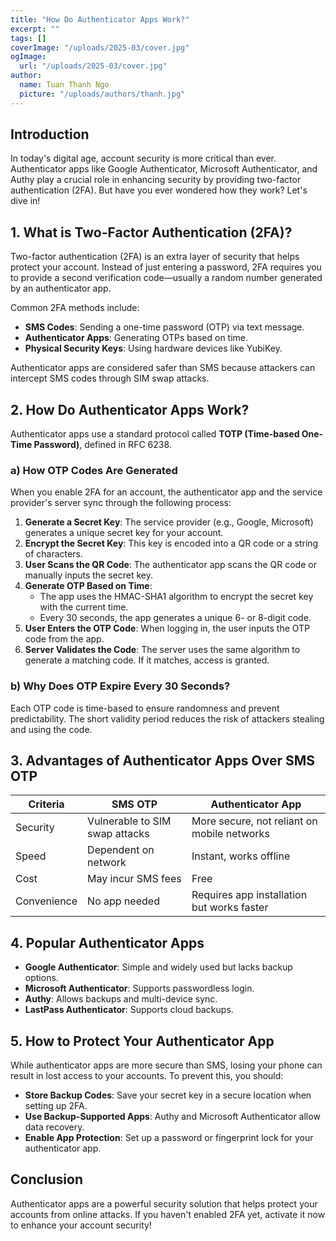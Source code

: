 ```yaml
---
title: "How Do Authenticator Apps Work?"
excerpt: ""
tags: []
coverImage: "/uploads/2025-03/cover.jpg"
ogImage:
  url: "/uploads/2025-03/cover.jpg"
author:
  name: Tuan Thanh Ngo
  picture: "/uploads/authors/thanh.jpg"
---
```


## Introduction

In today's digital age, account security is more critical than ever. Authenticator apps like Google Authenticator, Microsoft Authenticator, and Authy play a crucial role in enhancing security by providing two-factor authentication (2FA). But have you ever wondered how they work? Let's dive in!

## 1. What is Two-Factor Authentication (2FA)?
Two-factor authentication (2FA) is an extra layer of security that helps protect your account. Instead of just entering a password, 2FA requires you to provide a second verification code—usually a random number generated by an authenticator app.

Common 2FA methods include:
- **SMS Codes**: Sending a one-time password (OTP) via text message.
- **Authenticator Apps**: Generating OTPs based on time.
- **Physical Security Keys**: Using hardware devices like YubiKey.

Authenticator apps are considered safer than SMS because attackers can intercept SMS codes through SIM swap attacks.

## 2. How Do Authenticator Apps Work?
Authenticator apps use a standard protocol called **TOTP (Time-based One-Time Password)**, defined in RFC 6238.

### a) How OTP Codes Are Generated
When you enable 2FA for an account, the authenticator app and the service provider's server sync through the following process:
1. **Generate a Secret Key**: The service provider (e.g., Google, Microsoft) generates a unique secret key for your account.
2. **Encrypt the Secret Key**: This key is encoded into a QR code or a string of characters.
3. **User Scans the QR Code**: The authenticator app scans the QR code or manually inputs the secret key.
4. **Generate OTP Based on Time**:
   - The app uses the HMAC-SHA1 algorithm to encrypt the secret key with the current time.
   - Every 30 seconds, the app generates a unique 6- or 8-digit code.
5. **User Enters the OTP Code**: When logging in, the user inputs the OTP code from the app.
6. **Server Validates the Code**: The server uses the same algorithm to generate a matching code. If it matches, access is granted.

### b) Why Does OTP Expire Every 30 Seconds?
Each OTP code is time-based to ensure randomness and prevent predictability. The short validity period reduces the risk of attackers stealing and using the code.

## 3. Advantages of Authenticator Apps Over SMS OTP
| Criteria | SMS OTP | Authenticator App |
|----------|--------|------------------|
| Security | Vulnerable to SIM swap attacks | More secure, not reliant on mobile networks |
| Speed | Dependent on network | Instant, works offline |
| Cost | May incur SMS fees | Free |
| Convenience | No app needed | Requires app installation but works faster |

## 4. Popular Authenticator Apps
- **Google Authenticator**: Simple and widely used but lacks backup options.
- **Microsoft Authenticator**: Supports passwordless login.
- **Authy**: Allows backups and multi-device sync.
- **LastPass Authenticator**: Supports cloud backups.

## 5. How to Protect Your Authenticator App
While authenticator apps are more secure than SMS, losing your phone can result in lost access to your accounts. To prevent this, you should:
- **Store Backup Codes**: Save your secret key in a secure location when setting up 2FA.
- **Use Backup-Supported Apps**: Authy and Microsoft Authenticator allow data recovery.
- **Enable App Protection**: Set up a password or fingerprint lock for your authenticator app.

## Conclusion
Authenticator apps are a powerful security solution that helps protect your accounts from online attacks. If you haven't enabled 2FA yet, activate it now to enhance your account security!